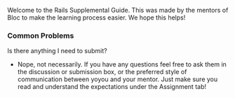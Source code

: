 Welcome to the Rails Supplemental Guide. This was made by the mentors of Bloc to make the learning process easier. We hope this helps!

### Common Problems

Is there anything I need to submit?

* Nope, not necessarily. If you have any questions feel free to ask them in the discussion or submission box, or the preferred style of communication between yoyou and your mentor. Just make sure you read and understand the expectations under the Assignment tab!
